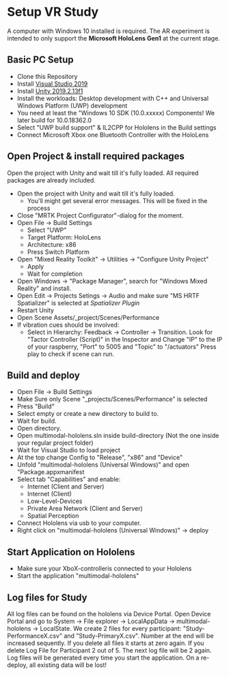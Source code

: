 # Setup VR Study

A computer with Windows 10 installed is required. The AR experiment is intended to only support the **Microsoft HoloLens Gen1** at the current stage.

## Basic PC Setup

- Clone this Repository
- Install [Visual Studio 2019](https://visualstudio.microsoft.com)
- Install [Unity 2019.2.13f1](https://unity3d.com/get-unity/download/archive)
- Install the workloads: Desktop development with C++ and Universal Windows Platform (UWP)
development
- You need at least the "Windows 10 SDK (10.0.xxxxx) Components! We later build for 10.0.18362.0
- Select "UWP build support" & IL2CPP for Hololens in the Build settings
- Connect Microsoft Xbox one Bluetooth Controller with the HoloLens

## Open Project & install required packages

Open the project with Unity and wait till it's fully loaded. All required packages are already included.

- Open the project with Unity and wait till it's fully loaded.
  - You'll might get several error messages. This will be fixed in the process
- Close "MRTK Project Configurator"-dialog for the moment.
- Open File -> Build Settings
  - Select "UWP"
  - Target Platform: HoloLens
  - Architecture: x86
  - Press Switch Platform
- Open "Mixed Reality Toolkit" -> Utilities -> "Configure Unity Project"
  - Apply
  - Wait for completion
- Open Windows -> "Package Manager", search for "Windows Mixed Reality" and install.
- Open Edit -> Projects Setings -> Audio and make sure "MS HRTF Spatializer" is selected at *Spatializer Plugin*
- Restart Unity
- Open Scene Assets/_project/Scenes/Performance
- If vibration cues should be involved:
  - Select in Hierarchy: Feedback -> Controller -> Transition. Look for "Tactor Controller (Script)" in the Inspector and Change "IP" to the IP of your raspberry, "Port" to 5005 and "Topic" to "/actuators"
Press play to check if scene can run.

## Build and deploy
- Open File -> Build Settings
- Make Sure only Scene "_projects/Scenes/Performance" is selected
- Press "Build"
- Select empty or create a new directory to build to.
- Wait for build.
- Open directory.
- Open multimodal-hololens.sln inside build-directory (Not the one inside your regular project folder)
- Wait for Visual Studio to load project
- At the top change Config to "Release", "x86" and "Device"
- Unfold "multimodal-hololens (Universal Windows)" and open "Package.appxmanifest
- Select tab "Capabilities" and enable:
  - Internet (Client and Server)
  - Internet (Client)
  - Low-Level-Devices
  - Private Area Network (Client and Server)
  - Spatial Perception
- Connect Hololens via usb to your computer.
- Right click on "multimodal-hololens (Universal Windows)" -> deploy

## Start Application on Hololens

- Make sure your XboX-controlleris connected to your Hololens
- Start the application "multimodal-hololens"

## Log files for Study
All log files can be found on the hololens via Device Portal. Open Device Portal and go to System -> File explorer -> LocalAppData -> multimodal-hololens -> LocalState. We create 2 files for every participant: "Study-PerformanceX.csv" and "Study-PrimaryX.csv". Number at the end will be increased sequently. If you delete all files it starts at zero again. If you delete Log File for Participant 2 out of 5. The next log file will be 2 again. Log files will be generated every time you start the application. On a re-deploy, all existing data will be lost!